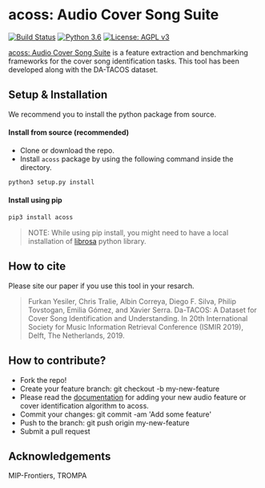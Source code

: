 # acoss: Audio Cover Song Suite
[![Build Status](https://travis-ci.org/furkanyesiler/acoss.svg?branch=master)](https://travis-ci.org/furkanyesiler/acoss)
[![Python 3.6](https://img.shields.io/badge/python-3.6-blue.svg)](https://www.python.org/downloads/release/python-360/)
[![License: AGPL v3](https://img.shields.io/badge/License-AGPL%20v3-blue.svg)](https://www.gnu.org/licenses/agpl-3.0)

[acoss: Audio Cover Song Suite]() is a feature extraction and benchmarking frameworks for the 
cover song identification tasks. This tool has been developed along with the DA-TACOS dataset. 

## Setup & Installation

We recommend you to install the python package from source. 

#### Install from source (recommended)

- Clone or download the repo.
- Install `acoss` package by using the following command inside the directory.
```bash
python3 setup.py install
```

#### Install using pip

```bash
pip3 install acoss
```

> NOTE: While using pip install, you might need to have a local installation of [librosa](https://librosa.github.io/) 
python library.

## How to cite

Please site our paper if you use this tool in your resarch.

> Furkan Yesiler, Chris Tralie, Albin Correya, Diego F. Silva, Philip Tovstogan, Emilia Gómez, and Xavier Serra. Da-TACOS: A Dataset for Cover Song Identification and Understanding. In 20th International Society for Music Information Retrieval Conference (ISMIR 2019), Delft, The Netherlands, 2019.


## How to contribute?

* Fork the repo!
* Create your feature branch: git checkout -b my-new-feature
* Please read the [documentation]() for adding your new audio feature or cover identification algorithm to acoss.
* Commit your changes: git commit -am 'Add some feature'
* Push to the branch: git push origin my-new-feature
* Submit a pull request


## Acknowledgements

MIP-Frontiers, TROMPA

